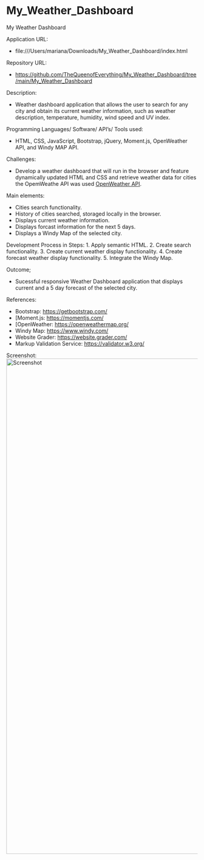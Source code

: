 # My_Weather_Dashboard

My Weather Dashboard

Application URL:
  - file:///Users/mariana/Downloads/My_Weather_Dashboard/index.html

Repository URL: 
  - https://github.com/TheQueenofEverything/My_Weather_Dashboard/tree/main/My_Weather_Dashboard

Description:
  - Weather dashboard application that allows the user to search for any city and obtain its current weather information, such as weather description, temperature, humidity, wind speed and UV index. 


Programming Languages/ Software/ API’s/ Tools used: 
  - HTML, CSS, JavaScript, Bootstrap, jQuery, Moment.js, OpenWeather API, and Windy MAP API.

Challenges:
   - Develop a weather dashboard that will run in the browser and feature dynamically updated HTML and CSS and retrieve weather data for cities the OpemWeathe API was used [OpenWeather API](https://openweathermap.org/api).

Main elements:
  - Cities search functionality.
  - History of cities searched, storaged locally in the browser.
  - Displays current weather information.
  - Displays forcast information for the next 5 days.
  - Displays a Windy Map of the selected city.


Development Process in Steps:
    1. Apply semantic HTML.
    2. Create search functionality.
    3. Create current weather display functionality.
    4. Create forecast weather display functionality.
    5. Integrate the Windy Map.


Outcome; 
  - Sucessful responsive Weather Dashboard application that displays current and a 5 day forecast of the selected city.


References:
- Bootstrap: https://getbootstrap.com/
- [Moment.js: https://momentjs.com/
- [OpenWeather: https://openweathermap.org/
- Windy Map: https://www.windy.com/
- Website Grader: https://website.grader.com/
- Markup Validation Service: https://validator.w3.org/




Screenshot:
<img width="1305" alt="Screenshot" src="https://user-images.githubusercontent.com/65464431/152699366-477f956c-415a-4e78-b0ac-6047a7c59171.png">
